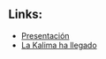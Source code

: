 ## Links:

- [Presentación](https://www.canva.com/design/DAE7J5ZWEAE/q3iVCU_6a3xc9rZ2opNdmA/view?utm_content=DAE7J5ZWEAE&utm_campaign=designshare&utm_medium=link&utm_source=publishsharelink)
- [La Kalima ha llegado](https://www.youtube.com/watch?v=hftis8NFNpY)
